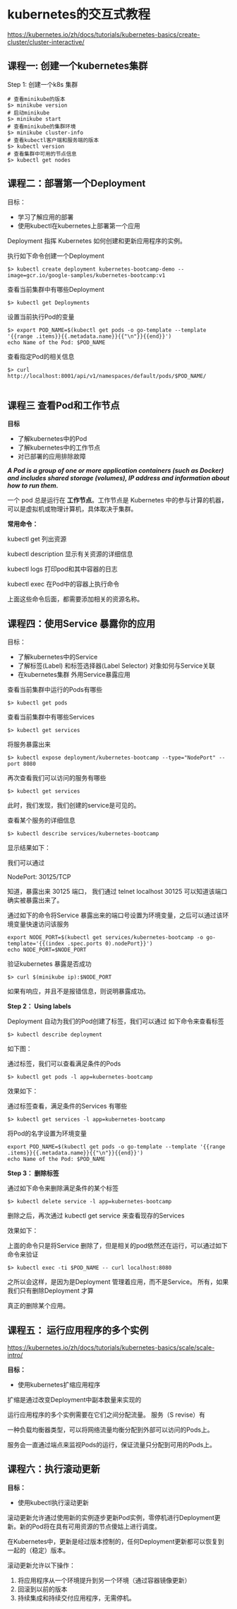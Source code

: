 # kubernetes的交互式教程

https://kubernetes.io/zh/docs/tutorials/kubernetes-basics/create-cluster/cluster-interactive/



## 课程一: 创建一个kubernetes集群

Step 1:  创建一个k8s 集群

```shell
# 查看minikube的版本
$> minikube version
# 启动minikube
$> minikube start
# 查看minikube的集群环境
$> minikube cluster-info
# 查看kubectl客户端和服务端的版本
$> kubectl version
# 查看集群中可用的节点信息
$> kubectl get nodes
```



## 课程二：部署第一个Deployment

目标：

* 学习了解应用的部署
* 使用kubectl在kubernetes上部署第一个应用



Deployment 指挥 Kubernetes 如何创建和更新应用程序的实例。



执行如下命令创建一个Deployment

```shell
$> kubectl create deployment kubernetes-bootcamp-demo --image=gcr.io/google-samples/kubernetes-bootcamp:v1
```





查看当前集群中有哪些Deployment

```shell
$> kubectl get Deployments 
```



设置当前执行Pod的变量

```shell
$> export POD_NAME=$(kubectl get pods -o go-template --template '{{range .items}}{{.metadata.name}}{{"\n"}}{{end}}')
echo Name of the Pod: $POD_NAME
```



查看指定Pod的相关信息

```shell
$> curl http://localhost:8001/api/v1/namespaces/default/pods/$POD_NAME/
   
```





## 课程三 查看Pod和工作节点

**目标**

* 了解kubernetes中的Pod
* 了解kubernetes中的工作节点
* 对已部署的应用排除故障



***A Pod is a group of one or more application containers (such as Docker) and includes shared storage (volumes), IP address and information about how to run them.***



一个 pod 总是运行在 **工作节点**。工作节点是 Kubernetes 中的参与计算的机器，可以是虚拟机或物理计算机，具体取决于集群。



**常用命令：**

kubectl get   列出资源

kubectl description   显示有关资源的详细信息

kubectl logs    打印pod和其中容器的日志

kubectl  exec 在Pod中的容器上执行命令



上面这些命令后面，都需要添加相关的资源名称。 





## 课程四：使用Service 暴露你的应用

目标：

* 了解kubernetes中的Service
* 了解标签(Label) 和标签选择器(Label Selector) 对象如何与Service关联
* 在kubernetes集群 外用Service暴露应用



查看当前集群中运行的Pods有哪些

```shell
$> kubectl get pods
```

查看当前集群中有哪些Services

```shell
$> kubectl get services
```

将服务暴露出来

```shell
$> kubectl expose deployment/kubernetes-bootcamp --type="NodePort" --port 8080
```



再次查看我们可以访问的服务有哪些

```SHELL
$> kubectl get services
```

此时，我们发现，我们创建的service是可见的。 

查看某个服务的详细信息

```shell
$> kubectl describe services/kubernetes-bootcamp 
```

显示结果如下：



我们可以通过 

NodePort:                 <unset>  30125/TCP

知道，暴露出来 30125 端口， 我们通过  telnet localhost 30125 可以知道该端口确实被暴露出来了。 



通过如下的命令将Service 暴露出来的端口号设置为环境变量，之后可以通过该环境变量快速访问该服务

```shell
export NODE_PORT=$(kubectl get services/kubernetes-bootcamp -o go-template='{{(index .spec.ports 0).nodePort}}')
echo NODE_PORT=$NODE_PORT
```



验证kubernetes 暴露是否成功

```shell
$> curl $(minikube ip):$NODE_PORT
```

如果有响应，并且不是报错信息，则说明暴露成功。 



**Step 2： Using labels**

Deployment 自动为我们的Pod创建了标签，我们可以通过 如下命令来查看标签

```SHEL
$> kubectl describe deployment
```

如下图：



通过标签，我们可以查看满足条件的Pods

```shell
$> kubectl get pods -l app=kubernetes-bootcamp
```

效果如下：



通过标签查看，满足条件的Services 有哪些

```shell
$> kubectl get services -l app=kubernetes-bootcamp
```



将Pod的名字设置为环境变量 

```shell
export POD_NAME=$(kubectl get pods -o go-template --template '{{range .items}}{{.metadata.name}}{{"\n"}}{{end}}')
echo Name of the Pod: $POD_NAME
```



**Step 3： 删除标签**

通过如下命令来删除满足条件的某个标签

```SHELL
$> kubectl delete service -l app=kubernetes-bootcamp
```

删除之后，再次通过 kubectl get  service 来查看现存的Services

效果如下：



上面的命令只是将Service 删除了，但是相关的pod依然还在运行，可以通过如下命令来验证

```shell
$> kubectl exec -ti $POD_NAME -- curl localhost:8080
```

之所以会这样，是因为是Deployment 管理着应用，而不是Service。 所有，如果我们只有删除Deployment 才算

真正的删除某个应用。 



## 课程五： 运行应用程序的多个实例

https://kubernetes.io/zh/docs/tutorials/kubernetes-basics/scale/scale-intro/

**目标：**

* 使用kubernetes扩缩应用程序



扩缩是通过改变Deployment中副本数量来实现的 

运行应用程序的多个实例需要在它们之间分配流量。 服务（S revise）有

一种负载均衡器类型，可以将网络流量均衡分配到外部可以访问的Pods上。

服务会一直通过端点来监视Pods的运行，保证流量只分配到可用的Pods上。 



## 课程六：执行滚动更新

**目标：**

* 使用kubectl执行滚动更新

滚动更新允许通过使用新的实例逐步更新Pod实例，零停机进行Deployment更新。新的Pod将在具有可用资源的节点傻姑上进行调度。 

在Kubernetes中，更新是经过版本控制的，任何Deployment更新都可以恢复到一起的（稳定）版本。 

滚动更新允许以下操作：

1. 将应用程序从一个环境提升到另一个环境（通过容器镜像更新）
2. 回滚到以前的版本
3. 持续集成和持续交付应用程序，无需停机。 











